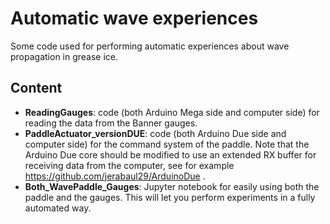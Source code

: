 # Automatic wave experiences

Some code used for performing automatic experiences about wave propagation in grease ice.

## Content

- **ReadingGauges**: code (both Arduino Mega side and computer side) for reading the data from the Banner gauges.
- **PaddleActuator_versionDUE**: code (both Arduino Due side and computer side) for the command system of the paddle. Note that the Arduino Due core should be modified to use an extended RX buffer for receiving data from the computer, see for example https://github.com/jerabaul29/ArduinoDue .
- **Both_WavePaddle_Gauges**: Jupyter notebook for easily using both the paddle and the gauges. This will let you perform experiments in a fully automated way.

